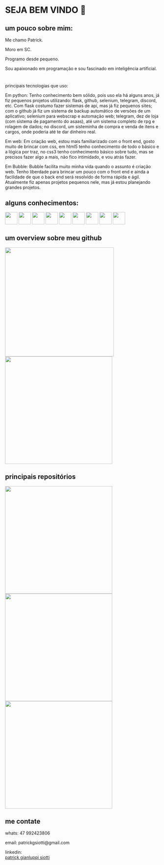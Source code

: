 <h1>SEJA BEM VINDO 👋</h1>
<div>
  <h2>um pouco sobre mim:</h2>
  <p>Me chamo Patrick.</p>
  <p>Moro em SC.</p>
  <p>Programo desde pequeno.</p>
  <p>Sou apaixonado em programação e sou fascinado em inteligência artificial.</p>
  <h1></h1>
  <div>
    <p>principais tecnologias que uso:</p>
    <p>Em python: Tenho conhecimento bem sólido, pois uso ela há alguns anos, já fiz pequenos projetos utilizando: flask, github, selenium, telegram, discord, etc. Com flask costumo fazer sistemas de api, mas já fiz pequenos sites; com o github já fiz um sistema de backup automático de versões de um aplicativo; selenium para webscrap e automação web; telegram, dez de loja (com sistema de pagamento do asaas), até um sistema completo de rpg e rolagem de dados; no discord, um sisteminha de compra e venda de itens e cargos, onde poderia até te dar dinheiro real.</p>
    <p>Em web: Em criação web, estou mais familiarizado com o front end, gosto muito de brincar com css, em html5 tenho conhecimento de todo o básico e a lógica por traz, no css3 tenho conhecimento básico sobre tudo, mas se precisos fazer algo a mais, não fico intimidado, e vou atrás fazer.</p>
    <p>Em Bubble: Bubble facilita muito minha vida quando o assunto é criação web. Tenho liberdade para brincar um pouco com o front end e ainda a facilidade de que o back end será resolvido de forma rápida e ágil. Atualmente fiz apenas projetos pequenos nele, mas já estou planejando grandes projetos.</p>
  </div>
</div>
<div>
  <h2>alguns conhecimentos:</h2>
  <a href="https://pt.wikipedia.org/wiki/HTML5"><img src="https://cdn.jsdelivr.net/gh/devicons/devicon/icons/html5/html5-original.svg" width="40"></a>
  <a href="https://pt.wikipedia.org/wiki/CSS3#:~:text=CSS3%20é%20a%20terceira%20mais,web%20(página%20de%20internet)."><img src="https://cdn.jsdelivr.net/gh/devicons/devicon/icons/css3/css3-plain.svg" width="40"></a>
  <a href="https://www.python.org"><img src="https://cdn.jsdelivr.net/gh/devicons/devicon/icons/python/python-original.svg" width="40"></a>
  <a href="https://flask.palletsprojects.com/en/2.1.x/"><img src="https://cdn.jsdelivr.net/gh/devicons/devicon/icons/flask/flask-original.svg" width="40"></a>
  <a href="https://git-scm.com"><img src="https://cdn.jsdelivr.net/gh/devicons/devicon/icons/git/git-original.svg" width="40"></a>
  <a href="https://id.heroku.com/login"><img src="https://cdn.jsdelivr.net/gh/devicons/devicon/icons/heroku/heroku-plain.svg" width="40"></a>
  <a href="https://pt.wikipedia.org/wiki/Linux"><img src="https://cdn.jsdelivr.net/gh/devicons/devicon/icons/linux/linux-original.svg" width="40"></a>
  <a href="https://www.selenium.dev"><img src="https://cdn.jsdelivr.net/gh/devicons/devicon/icons/selenium/selenium-original.svg" width="40"></a>
  <a href="https://code.visualstudio.com"><img src="https://cdn.jsdelivr.net/gh/devicons/devicon/icons/vscode/vscode-original.svg" width="40"></a>
</div>
<div>
  <h2>um overview sobre meu github</h2>
  <a href="https://github.com/patrick-siotti"><img src="https://github-readme-stats.vercel.app/api?username=patrick-siotti&show_icons=true&theme=dark" width="355"></a>
  <a href="https://github.com/patrick-siotti"><img src="https://github-readme-stats.vercel.app/api/top-langs/?username=patrick-siotti&layout=compact&theme=dark" width="350"></a>
</div>
<div>
  <h2>principais repositórios</h2>
  <a href="https://github.com/patrick-siotti/projetos-bubble.io"><img src="https://github-readme-stats.vercel.app/api/pin/?username=patrick-siotti&repo=projetos-bubble.io&theme=dark" width="350"></a>
  <a href="https://github.com/patrick-siotti/projetos-python"><img src="https://github-readme-stats.vercel.app/api/pin/?username=patrick-siotti&repo=projetos-python&theme=dark" width="350"></a>
  <a href="https://github.com/patrick-siotti/projetos-site"><img src="https://github-readme-stats.vercel.app/api/pin/?username=patrick-siotti&repo=projetos-site&theme=dark" width="350"></a>
</div>
<div>
  <h2>me contate</h2>
  <p>whats: 47 992423806</p>
  <p>email: patrickgsiotti@gmail.com</p>
  <!-- <p>portifolio: <a href='https://portiflio-76614.bubbleapps.io/version-test'>https://portiflio-76614.bubbleapps.io/version-test</a></p> -->
  linkedin: <div class="badge-base LI-profile-badge" data-locale="pt_BR" data-size="medium" data-theme="dark" data-type="VERTICAL" data-vanity="patrick-gianluppi-siotti" data-version="v1"><a class="badge-base__link LI-simple-link" href="https://br.linkedin.com/in/patrick-gianluppi-siotti?trk=profile-badge">patrick gianluppi siotti</a></div>
              
</div>
